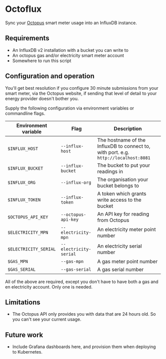 # Octoflux

Sync your [Octopus](https://octopus.energy) smart meter usage into an InfluxDB
instance.

## Requirements

* An InfluxDB v2 installation with a bucket you can write to
* An octopus gas and/or electricity smart meter account
* Somewhere to run this script

## Configuration and operation

You'll get best resolution if you configure 30 minute submissions from your
smart meter, via the Octopus website, if sending that level of detail to your
energy provider doesn't bother you.

Supply the following configuration via environment variables or commandline
flags.

| Environment variable  | Flag                   | Description                                                                         |
| --------------------- | ---------------------- | ----------------------------------------------------------------------------------- |
| `$INFLUX_HOST`        | `--influx-host`        | The hostname of the InfluxDB to connect to, with port. e.g. `http://localhost:8081` |
| `$INFLUX_BUCKET`      | `--influx-bucket`      | The bucket to put your readings in                                                  |
| `$INFLUX_ORG`         | `--influx-org`         | The organisation your bucket belongs to                                             |
| `$INFLUX_TOKEN`       | `--influx-token`       | A token which grants write access to the bucket                                     |
| `$OCTOPUS_API_KEY`    | `--octopus-api-key`    | An API key for reading from Octopus                                                 |
| `$ELECTRICITY_MPN`    | `--electricity-mpn`    | An electricity meter point number                                                   |
| `$ELECTRICITY_SERIAL` | `--electricity-serial` | An electricity serial number                                                        |
| `$GAS_MPN`            | `--gas-mpn`            | A gas meter point number                                                            |
| `$GAS_SERIAL`         | `--gas-serial`         | A gas serial number                                                                 |

All of the above are required, except you don't have to have both a gas and en
electricity account. Only one is needed.

## Limitations

* The Octopus API only provides you with data that are 24 hours old. So you can't see your current usage.

## Future work

* Include Grafana dashboards here, and provision them when deploying to Kubernetes.

